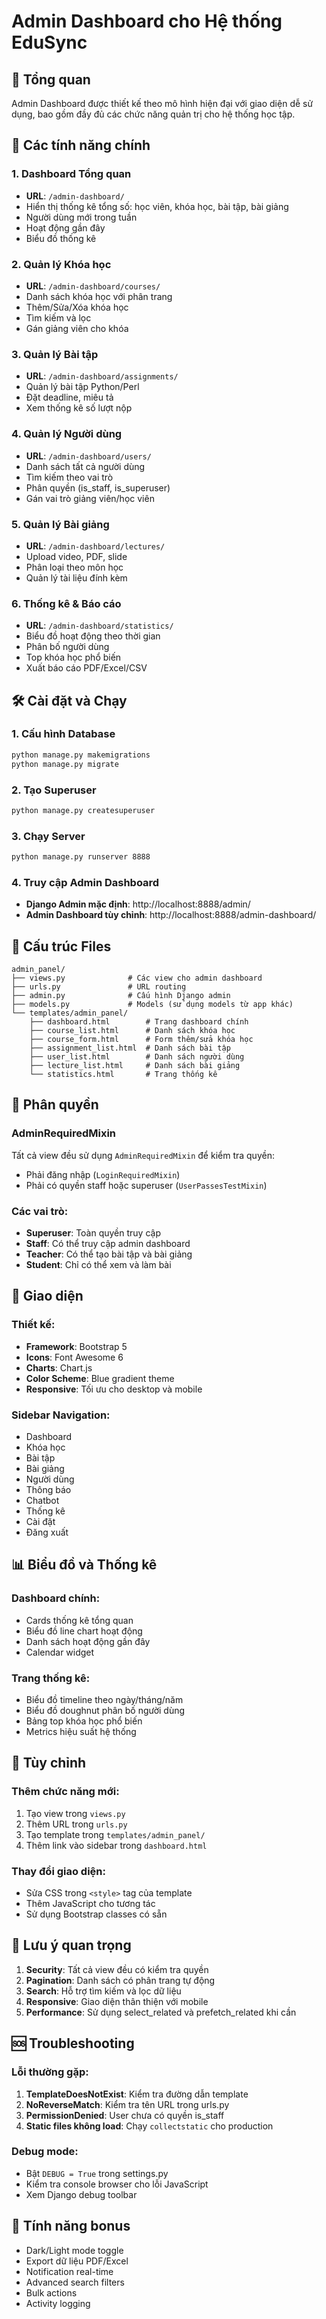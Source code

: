 # Admin Dashboard cho Hệ thống EduSync

## 🎯 Tổng quan
Admin Dashboard được thiết kế theo mô hình hiện đại với giao diện dễ sử dụng, bao gồm đầy đủ các chức năng quản trị cho hệ thống học tập.

## 🚀 Các tính năng chính

### 1. Dashboard Tổng quan
- **URL**: `/admin-dashboard/`
- Hiển thị thống kê tổng số: học viên, khóa học, bài tập, bài giảng
- Người dùng mới trong tuần
- Hoạt động gần đây
- Biểu đồ thống kê

### 2. Quản lý Khóa học
- **URL**: `/admin-dashboard/courses/`
- Danh sách khóa học với phân trang
- Thêm/Sửa/Xóa khóa học
- Tìm kiếm và lọc
- Gán giảng viên cho khóa

### 3. Quản lý Bài tập
- **URL**: `/admin-dashboard/assignments/`
- Quản lý bài tập Python/Perl
- Đặt deadline, miêu tả
- Xem thống kê số lượt nộp

### 4. Quản lý Người dùng
- **URL**: `/admin-dashboard/users/`
- Danh sách tất cả người dùng
- Tìm kiếm theo vai trò
- Phân quyền (is_staff, is_superuser)
- Gán vai trò giảng viên/học viên

### 5. Quản lý Bài giảng
- **URL**: `/admin-dashboard/lectures/`
- Upload video, PDF, slide
- Phân loại theo môn học
- Quản lý tài liệu đính kèm

### 6. Thống kê & Báo cáo
- **URL**: `/admin-dashboard/statistics/`
- Biểu đồ hoạt động theo thời gian
- Phân bố người dùng
- Top khóa học phổ biến
- Xuất báo cáo PDF/Excel/CSV

## 🛠️ Cài đặt và Chạy

### 1. Cấu hình Database
```bash
python manage.py makemigrations
python manage.py migrate
```

### 2. Tạo Superuser
```bash
python manage.py createsuperuser
```

### 3. Chạy Server
```bash
python manage.py runserver 8888
```

### 4. Truy cập Admin Dashboard
- **Django Admin mặc định**: http://localhost:8888/admin/
- **Admin Dashboard tùy chỉnh**: http://localhost:8888/admin-dashboard/

## 📂 Cấu trúc Files

```
admin_panel/
├── views.py              # Các view cho admin dashboard
├── urls.py               # URL routing
├── admin.py              # Cấu hình Django admin
├── models.py             # Models (sử dụng models từ app khác)
└── templates/admin_panel/
    ├── dashboard.html        # Trang dashboard chính
    ├── course_list.html      # Danh sách khóa học
    ├── course_form.html      # Form thêm/sửa khóa học
    ├── assignment_list.html  # Danh sách bài tập
    ├── user_list.html        # Danh sách người dùng
    ├── lecture_list.html     # Danh sách bài giảng
    └── statistics.html       # Trang thống kê
```

## 🔐 Phân quyền

### AdminRequiredMixin
Tất cả view đều sử dụng `AdminRequiredMixin` để kiểm tra quyền:
- Phải đăng nhập (`LoginRequiredMixin`)
- Phải có quyền staff hoặc superuser (`UserPassesTestMixin`)

### Các vai trò:
- **Superuser**: Toàn quyền truy cập
- **Staff**: Có thể truy cập admin dashboard
- **Teacher**: Có thể tạo bài tập và bài giảng
- **Student**: Chỉ có thể xem và làm bài

## 🎨 Giao diện

### Thiết kế:
- **Framework**: Bootstrap 5
- **Icons**: Font Awesome 6
- **Charts**: Chart.js
- **Color Scheme**: Blue gradient theme
- **Responsive**: Tối ưu cho desktop và mobile

### Sidebar Navigation:
- Dashboard
- Khóa học
- Bài tập  
- Bài giảng
- Người dùng
- Thông báo
- Chatbot
- Thống kê
- Cài đặt
- Đăng xuất

## 📊 Biểu đồ và Thống kê

### Dashboard chính:
- Cards thống kê tổng quan
- Biểu đồ line chart hoạt động
- Danh sách hoạt động gần đây
- Calendar widget

### Trang thống kê:
- Biểu đồ timeline theo ngày/tháng/năm
- Biểu đồ doughnut phân bố người dùng
- Bảng top khóa học phổ biến
- Metrics hiệu suất hệ thống

## 🔧 Tùy chỉnh

### Thêm chức năng mới:
1. Tạo view trong `views.py`
2. Thêm URL trong `urls.py`  
3. Tạo template trong `templates/admin_panel/`
4. Thêm link vào sidebar trong `dashboard.html`

### Thay đổi giao diện:
- Sửa CSS trong `<style>` tag của template
- Thêm JavaScript cho tương tác
- Sử dụng Bootstrap classes có sẵn

## 📝 Lưu ý quan trọng

1. **Security**: Tất cả view đều có kiểm tra quyền
2. **Pagination**: Danh sách có phân trang tự động
3. **Search**: Hỗ trợ tìm kiếm và lọc dữ liệu
4. **Responsive**: Giao diện thân thiện với mobile
5. **Performance**: Sử dụng select_related và prefetch_related khi cần

## 🆘 Troubleshooting

### Lỗi thường gặp:

1. **TemplateDoesNotExist**: Kiểm tra đường dẫn template
2. **NoReverseMatch**: Kiểm tra tên URL trong urls.py
3. **PermissionDenied**: User chưa có quyền is_staff
4. **Static files không load**: Chạy `collectstatic` cho production

### Debug mode:
- Bật `DEBUG = True` trong settings.py
- Kiểm tra console browser cho lỗi JavaScript
- Xem Django debug toolbar

## 🎁 Tính năng bonus

- Dark/Light mode toggle
- Export dữ liệu PDF/Excel
- Notification real-time
- Advanced search filters
- Bulk actions
- Activity logging
